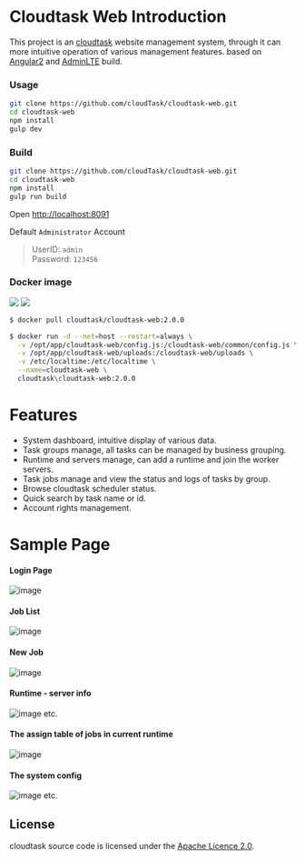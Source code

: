 # Cloudtask Web Introduction

This project is an [cloudtask](https://cloudtask.github.io/cloudtask) website management system, through it can more intuitive operation of various management features. based on [Angular2](https://github.com/angular/angular) and [AdminLTE](https://github.com/almasaeed2010/AdminLTE) build.

### Usage
```bash
git clone https://github.com/cloudTask/cloudtask-web.git
cd cloudtask-web
npm install
gulp dev
```
### Build
```bash
git clone https://github.com/cloudTask/cloudtask-web.git
cd cloudtask-web
npm install
gulp run build
```

Open [http://localhost:8091](http://localhost:8091)

Default `Administrator` Account    
> UserID: `admin`   
> Password: `123456`    

### Docker image
[![](https://images.microbadger.com/badges/image/cloudtask/cloudtask-web:2.0.0.svg)](https://microbadger.com/images/cloudtask/cloudtask-web:2.0.0 "Get your own image badge on microbadger.com")
[![](https://images.microbadger.com/badges/version/cloudtask/cloudtask-web:2.0.0.svg)](https://microbadger.com/images/cloudtask/cloudtask-web:2.0.0 "Get your own version badge on microbadger.com")
```bash
$ docker pull cloudtask/cloudtask-web:2.0.0

$ docker run -d --net=host --restart=always \
  -v /opt/app/cloudtask-web/config.js:/cloudtask-web/common/config.js \
  -v /opt/app/cloudtask-web/uploads:/cloudtask-web/uploads \
  -v /etc/localtime:/etc/localtime \
  --name=cloudtask-web \
  cloudtask\cloudtask-web:2.0.0
```

# Features
- System dashboard, intuitive display of various data.
- Task groups manage, all tasks can be managed by business grouping.
- Runtime and servers manage, can add a runtime and join the worker servers.
- Task jobs manage and view the status and logs of tasks by group.
- Browse cloudtask scheduler status.
- Quick search by task name or id.
- Account rights management. 

# Sample Page
#### Login Page
![image](https://github.com/cloudTask/cloudtask-web/blob/master/screenshots/login.png)

#### Job List
![image](https://github.com/cloudTask/cloudtask-web/blob/master/screenshots/joblist.png)

#### New Job
![image](https://github.com/cloudTask/cloudtask-web/blob/master/screenshots/newjob.png)

#### Runtime - server info
![image](https://github.com/cloudTask/cloudtask-web/blob/master/screenshots/serverinfo.png)
etc.

#### The assign table of jobs in current runtime
![image](https://github.com/cloudTask/cloudtask-web/blob/master/screenshots/assignTable.png)

#### The system config
![image](https://github.com/cloudTask/cloudtask-web/blob/master/screenshots/sysconfig.png)
etc.

## License
cloudtask source code is licensed under the [Apache Licence 2.0](http://www.apache.org/licenses/LICENSE-2.0.html). 

